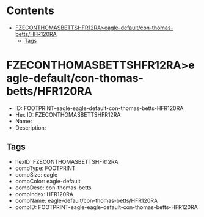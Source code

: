 



Contents
========

* [FZECONTHOMASBETTSHFR12RA>eagle-default/con-thomas-betts/HFR120RA](#fzeconthomasbettshfr12raeagle-defaultcon-thomas-bettshfr120ra)
	* [Tags](#tags)

# FZECONTHOMASBETTSHFR12RA>eagle-default/con-thomas-betts/HFR120RA

- ID: FOOTPRINT-eagle-eagle-default-con-thomas-betts-HFR120RA
- Hex ID: FZECONTHOMASBETTSHFR12RA
- Name: 
- Description: 

## Tags

- hexID: FZECONTHOMASBETTSHFR12RA
- oompType: FOOTPRINT
- oompSize: eagle
- oompColor: eagle-default
- oompDesc: con-thomas-betts
- oompIndex: HFR120RA
- oompName: eagle-default/con-thomas-betts/HFR120RA
- oompID: FOOTPRINT-eagle-eagle-default-con-thomas-betts-HFR120RA
